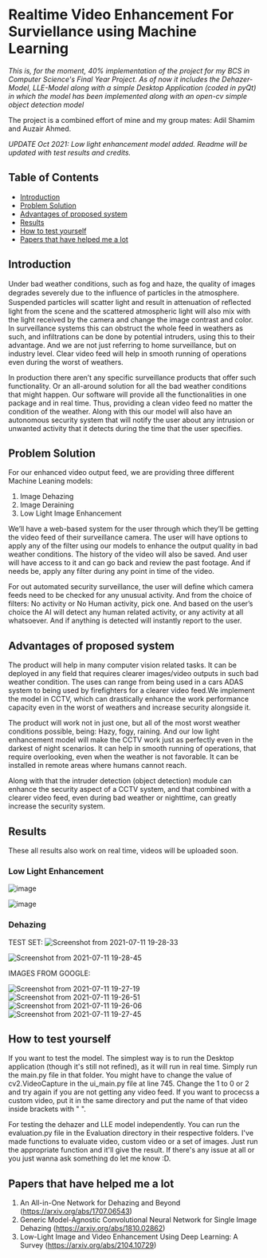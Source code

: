#  Realtime Video Enhancement For Surviellance using Machine Learning
 
*This is, for the moment, 40% implementation of the project for my BCS in Computer Science's Final Year Project.*
*As of now it includes the Dehazer-Model, LLE-Model along with a simple Desktop Application (coded in pyQt) in which the model has been implemented along with an open-cv simple object detection model*

The project is a combined effort of mine and my group mates: Adil Shamim and Auzair Ahmed.

*UPDATE Oct 2021: Low light enhancement model added. Readme will be updated with test results and credits.*

## Table of Contents
- [Introduction](#introduction)
- [Problem Solution](#problem-solution)
- [Advantages of proposed system](#advantages-of-proposed-system)
- [Results](#results)
- [How to test yourself](#how-to-test-yourself)
- [Papers that have helped me a lot](#papers-that-have-helped-me-a-lot)

  
## Introduction
Under bad weather conditions, such as fog and haze, the quality of images degrades severely due to the inﬂuence of particles in the atmosphere. Suspended particles will scatter light and result in attenuation of reﬂected light from the scene and the scattered atmospheric light will also mix with the light received by the camera and change the image contrast and color. In surveillance systems this can obstruct the whole feed in weathers as such, and infiltrations can be done by potential intruders, using this to their advantage. And we are not just referring to home surveillance, but on industry level. Clear video feed will help in smooth running of operations even during the worst of weathers.

In production there aren’t any specific surveillance products that offer such functionality. Or an all-around solution for all the bad weather conditions that might happen. Our software will provide all the functionalities in one package and in real time. Thus, providing a clean video feed no matter the condition of the weather.  Along with this our model will also have an autonomous security system that will notify the user about any intrusion or unwanted activity that it detects during the time that the user specifies. 

## Problem Solution

For our enhanced video output feed, we are providing three different Machine Leaning models:
  1. Image Dehazing
  2. Image Deraining
  3. Low Light Image Enhancement
 
 We’ll have a web-based system for the user through which they’ll be getting the video feed of their surveillance camera. The user will have options to apply any of the filter using our models to enhance the output quality in bad weather conditions. The history of the video will also be saved. And user will have access to it and can go back and review the past footage. And if needs be, apply any filter during any point in time of the video.
 
 For out automated security surveillance, the user will define which camera feeds need to be checked for any unusual activity. And from the choice of filters: No activity or No Human activity, pick one. And based on the user’s choice the AI will detect any human related activity, or any activity at all whatsoever. And if anything is detected will instantly report to the user.
 
 ## Advantages of proposed system
 
 The product will help in many computer vision related tasks. It can be deployed in any field that requires clearer images/video outputs in such bad weather condition. The uses can range from being used in a cars ADAS system to being used by firefighters for a clearer video feed.We implement the model in CCTV, which can drastically enhance the work performance capacity even in the worst of weathers and increase security alongside it.
 
 The product will work not in just one, but all of the most worst weather conditions possible, being: Hazy, fogy, raining. And our low light enhancement model will make the CCTV work just as perfectly even in the darkest of night scenarios. It can help in smooth running of operations, that require overlooking, even when the weather is not favorable. It can be installed in remote areas where humans cannot reach. 
 
 Along with that the intruder detection (object detection) module can enhance the security aspect of a CCTV system, and that combined with a clearer video feed, even during bad weather or nighttime, can greatly increase the security system.
 
 ## Results
 
 These all results also work on real time, videos will be uploaded soon.
 
 ### Low Light Enhancement
![image](https://user-images.githubusercontent.com/62840383/136186439-6778036e-4cd7-4c7f-8d24-212484d73152.png)

![image](https://user-images.githubusercontent.com/62840383/136186349-c16e0ac6-7f29-4962-befd-54d638cbbc52.png)

 
 ### Dehazing
 TEST SET:
 ![Screenshot from 2021-07-11 19-28-33](https://user-images.githubusercontent.com/62840383/125199229-aa8c2500-e27e-11eb-92a6-da1998455778.png)
 
 
![Screenshot from 2021-07-11 19-28-45](https://user-images.githubusercontent.com/62840383/125199235-ac55e880-e27e-11eb-9776-33c42374f632.png)

 
 
 IMAGES FROM GOOGLE:
 
 ![Screenshot from 2021-07-11 19-27-19](https://user-images.githubusercontent.com/62840383/125199189-7add1d00-e27e-11eb-89d4-a11858bd9a00.png)
![Screenshot from 2021-07-11 19-26-51](https://user-images.githubusercontent.com/62840383/125199198-829cc180-e27e-11eb-81e2-8f61cecf530b.png)
![Screenshot from 2021-07-11 19-26-06](https://user-images.githubusercontent.com/62840383/125199201-84668500-e27e-11eb-925a-63ca47833a55.png)
![Screenshot from 2021-07-11 19-27-45](https://user-images.githubusercontent.com/62840383/125199207-8defed00-e27e-11eb-95f2-3839d547ed5a.png)

 
 ## How to test yourself
 If you want to test the model. The simplest way is to run the Desktop application (though it's still not refined), as it will run in real time. Simply run the main.py file in that folder. You might have to change the value of cv2.VideoCapture in the ui_main.py file at line 745. Change the 1 to 0 or 2 and try again if you are not getting any video feed. If you want to procecss a custom video, put it in the same directory and put the name of that video inside brackets with " ".
 
   For testing the dehazer and LLE model independently. You can run the evaluation.py file in the Evaluation directory in their respective folders. I've made functions to evaluate video, custom video or a set of images. Just run the appropriate function and it'll give the result.
   If there's any issue at all or you just wanna ask something do let me know :D.

 ## Papers that have helped me a lot
 
  1. An All-in-One Network for Dehazing and Beyond (https://arxiv.org/abs/1707.06543)
  2. Generic Model-Agnostic Convolutional Neural Network for Single Image Dehazing (https://arxiv.org/abs/1810.02862)
  3. Low-Light Image and Video Enhancement Using Deep Learning: A Survey (https://arxiv.org/abs/2104.10729)

